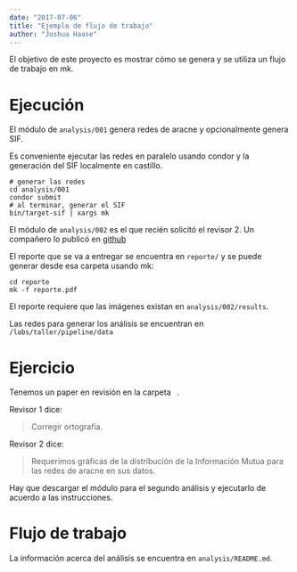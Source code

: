 ```yaml
---
date: "2017-07-06"
title: "Ejemplo de flujo de trabajo"
author: "Joshua Haase"
---
```


El objetivo de este proyecto es mostrar
cómo se genera y se utiliza un flujo de trabajo en mk.

# Ejecución

El módulo de `analysis/001` genera redes de aracne y opcionalmente genera SIF.

Es conveniente ejecutar las redes en paralelo usando condor
y la generación del SIF localmente en castillo.

```
# generar las redes
cd analysis/001
condor submit
# al terminar, generar el SIF
bin/target-sif | xargs mk
```

El módulo de `analysis/002` es el que recién solicitó el revisor 2.
Un compañero lo publicó en [github](https://github.com/CSB-IG/midist.git )

El reporte que se va a entregar se encuentra en `reporte/`
y se puede generar desde esa carpeta usando mk:

```
cd reporte
mk -f reporte.pdf
```

El reporte requiere que las imágenes existan en `analysis/002/results`.

Las redes para generar los análisis se encuentran en `/labs/taller/pipeline/data`

# Ejercicio

Tenemos un paper en revisión en la carpeta ` `.

Revisor 1 dice:

> Corregir ortografía.

Revisor 2 dice:

> Requerimos gráficas de la distribución de la Información Mutua para las redes de aracne en sus datos.

Hay que descargar el módulo para el segundo análisis
y ejecutarlo de acuerdo a las instrucciones.

# Flujo de trabajo

La información acerca del análisis se encuentra en `analysis/README.md`.


